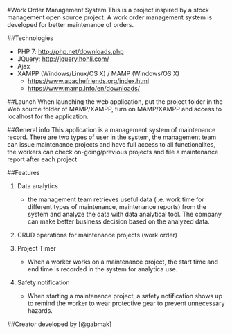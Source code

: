 #Work Order Management System
    This is a project inspired by a stock management open source project. A work order management system is developed for better maintenance of orders.    

##Technologies
-   PHP 7: http://php.net/downloads.php
-   JQuery: http://jquery.hohli.com/
-   Ajax
-   XAMPP (Windows/Linux/OS X) / MAMP (Windows/OS X)
    - https://www.apachefriends.org/index.html
    - https://www.mamp.info/en/downloads/

##Launch
    When launching the web application, put the project folder in the Web source folder of MAMP/XAMPP, turn on MAMP/XAMPP and access to localhost for the application. 

##General info
    This application is a management system of maintenance record. There are two types of user in the system, the management team can issue maintenance projects and have full access to all functionalites, the workers can check on-going/previous projects and file a maintenance report after each project.  

##Features
1.  Data analytics
    -   the management team retrieves useful data (i.e. work time for different types of maintenance, maintenance reports) from the system and analyze the data with data analytical tool. The company can make better business decision based on the analyzed data.

2.  CRUD operations for maintenance projects (work order)   

3.  Project Timer
    -   When a worker works on a maintenance project, the start time and end time is recorded in the system for analytica use.      

4.  Safety notification
    -   When starting a maintenance project, a safety notification shows up to remind the worker to wear protective gear to prevent unnecessary hazards. 

##Creator
developed by [@gabmak]
